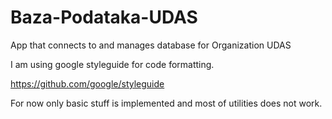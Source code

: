 # Baza-Podataka-UDAS
App that connects to and manages database for Organization UDAS

I am using google styleguide for code formatting.

https://github.com/google/styleguide

For now only basic stuff is implemented and most of utilities does not work.


